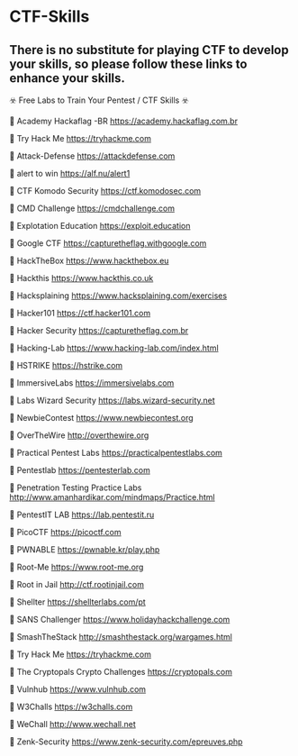 # CTF-Skills

## There is no substitute for playing CTF to develop your skills, so please follow these links to enhance your skills.

☣️ Free Labs to Train Your Pentest / CTF Skills ☣️


🔸 Academy Hackaflag -BR https://academy.hackaflag.com.br

🔸 Try Hack Me https://tryhackme.com

🔸 Attack-Defense https://attackdefense.com

🔸 alert to win https://alf.nu/alert1

🔸 CTF Komodo Security https://ctf.komodosec.com

🔸 CMD Challenge https://cmdchallenge.com

🔸 Explotation Education https://exploit.education

🔸 Google CTF https://capturetheflag.withgoogle.com

🔸 HackTheBox https://www.hackthebox.eu

🔸 Hackthis https://www.hackthis.co.uk

🔸 Hacksplaining https://www.hacksplaining.com/exercises

🔸 Hacker101 https://ctf.hacker101.com

🔸 Hacker Security https://capturetheflag.com.br

🔸 Hacking-Lab https://www.hacking-lab.com/index.html

🔸 HSTRIKE https://hstrike.com

🔸 ImmersiveLabs https://immersivelabs.com

🔸 Labs Wizard Security https://labs.wizard-security.net

🔸 NewbieContest https://www.newbiecontest.org

🔸 OverTheWire http://overthewire.org

🔸 Practical Pentest Labs https://practicalpentestlabs.com

🔸 Pentestlab https://pentesterlab.com

🔸 Penetration Testing Practice Labs http://www.amanhardikar.com/mindmaps/Practice.html

🔸 PentestIT LAB https://lab.pentestit.ru

🔸 PicoCTF https://picoctf.com

🔸 PWNABLE https://pwnable.kr/play.php

🔸 Root-Me https://www.root-me.org

🔸 Root in Jail http://ctf.rootinjail.com

🔸 Shellter https://shellterlabs.com/pt

🔸 SANS Challenger https://www.holidayhackchallenge.com

🔸 SmashTheStack http://smashthestack.org/wargames.html

🔸 Try Hack Me https://tryhackme.com

🔸 The Cryptopals Crypto Challenges https://cryptopals.com

🔸 Vulnhub https://www.vulnhub.com

🔸 W3Challs https://w3challs.com

🔸 WeChall http://www.wechall.net

🔸 Zenk-Security https://www.zenk-security.com/epreuves.php
